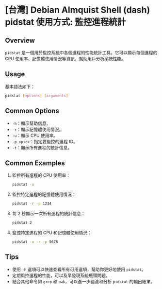# [台灣] Debian Almquist Shell (dash) pidstat 使用方式: 監控進程統計

## Overview
`pidstat` 是一個用於監控系統中各個進程的性能統計工具。它可以顯示每個進程的 CPU 使用率、記憶體使用情況等資訊，幫助用戶分析系統性能。

## Usage
基本語法如下：
```bash
pidstat [options] [arguments]
```

## Common Options
- `-h`：顯示幫助信息。
- `-r`：顯示記憶體使用情況。
- `-u`：顯示 CPU 使用率。
- `-p <pid>`：指定要監控的進程 ID。
- `-t`：顯示所有進程的統計信息。

## Common Examples
1. 監控所有進程的 CPU 使用率：
   ```bash
   pidstat -u
   ```

2. 監控特定進程的記憶體使用情況：
   ```bash
   pidstat -r -p 1234
   ```

3. 每 2 秒顯示一次所有進程的統計信息：
   ```bash
   pidstat 2
   ```

4. 監控特定進程的 CPU 和記憶體使用情況：
   ```bash
   pidstat -u -r -p 5678
   ```

## Tips
- 使用 `-h` 選項可以快速查看所有可用選項，幫助你更好地使用 `pidstat`。
- 定期監控進程的性能，可以及早發現系統瓶頸問題。
- 結合其他命令如 `grep` 和 `awk`，可以進一步過濾和分析 `pidstat` 的輸出結果。